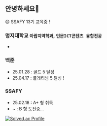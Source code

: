 ## 안녕하세요👋
😊 SSAFY 13기 교육중 !

### 명지대학교 `아랍지역학과`, `인문ICT콘텐츠 융합전공`
- 

### 백준 
- 25.01.28 : 골드 5 달성 <br>
- 25.04.17 : 플레티넘 5 달성 !

### SSAFY 
- 25.02.18 : A+ 형 취득
- ~ : B 형 도전중...


[![Solved.ac Profile](http://mazassumnida.wtf/api/v2/generate_badge?boj=cj98123)](https://solved.ac/cj98123/)


<!--
**almeng-E/almeng-E** is a ✨ _special_ ✨ repository because its `README.md` (this file) appears on your GitHub profile.

Here are some ideas to get you started:

- 🔭 I’m currently working on ...
- 🌱 I’m currently learning ...
- 👯 I’m looking to collaborate on ...
- 🤔 I’m looking for help with ...
- 💬 Ask me about ...
- 📫 How to reach me: ...
- 😄 Pronouns: ...
- ⚡ Fun fact: ...
-->
